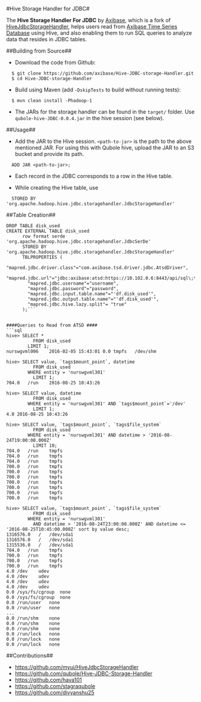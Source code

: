 #Hive Storage Handler for JDBC#

The **Hive Storage Handler For JDBC** by [Axibase](www.axibase.com), which is a fork of [HiveJdbcStorageHandler](https://github.com/qubole/Hive-JDBC-Storage-Handler), helps users read from [Axibase Time Series Database](http://axibase.com/products/axibase-time-series-database/) using Hive, and also enabling them to run SQL queries to analyze data that resides in JDBC tables.


##Building from Source##
* Download the code from Github:
```
  $ git clone https://github.com/axibase/Hive-JDBC-storage-Handler.git
  $ cd Hive-JDBC-storage-Handler
```

* Build using Maven (add ```-DskipTests``` to build without running tests):

```
  $ mvn clean install -Phadoop-1
```

* The JARs for the storage handler can be found in the ```target/``` folder. Use ```qubole-hive-JDBC-0.0.4.jar``` in the hive session (see below).

##Usage##
* Add the JAR to the Hive session. ```<path-to-jar>``` is the path to the above mentioned JAR. For using this with Qubole hive, upload the JAR to an S3 bucket and provide its path.
  
``` 
  ADD JAR <path-to-jar>;
```

* Each record in the JDBC corresponds to a row in the Hive table.

* While creating the Hive table, use 
  
```
  STORED BY 'org.apache.hadoop.hive.jdbc.storagehandler.JdbcStorageHandler'
```
  
##Table Creation##

```
DROP TABLE disk_used
CREATE EXTERNAL TABLE disk_used
      row format serde 'org.apache.hadoop.hive.jdbc.storagehandler.JdbcSerDe'
      STORED BY 'org.apache.hadoop.hive.jdbc.storagehandler.JdbcStorageHandler'
      TBLPROPERTIES (
        "mapred.jdbc.driver.class"="com.axibase.tsd.driver.jdbc.AtsdDriver",
        "mapred.jdbc.url"="jdbc:axibase:atsd:https://10.102.0.6:8443/api/sql\;trustServerCertificate=true\;strategy=file",
        "mapred.jdbc.username"="username",
        "mapred.jdbc.password"="password",
        "mapred.jdbc.input.table.name"="'df.disk_used'",
        "mapred.jdbc.output.table.name"="'df.disk_used'",
        "mapred.jdbc.hive.lazy.split"= "true"
      );```


####Queries to Read from ATSD ####
```sql
hive> SELECT * 
          FROM disk_used 
        LIMIT 1;
nurswgvml006	2016-02-05 15:43:01	0.0	tmpfs	/dev/shm

hive> SELECT value, `tags$mount_point`, datetime  
          FROM disk_used 
        WHERE entity = 'nurswgvml301' 
          LIMIT 1;
704.0	/run	2016-08-25 10:43:26

hive> SELECT value, datetime 
          FROM disk_used 
        WHERE entity = 'nurswgvml301' AND `tags$mount_point`='/dev' 
          LIMIT 1;
4.0	2016-08-25 10:43:26

hive> SELECT value, `tags$mount_point`, `tags$file_system` 
          FROM disk_used 
        WHERE entity = 'nurswgvml301' AND datetime > '2016-08-24T19:00:00.000Z' 
          LIMIT 10;
704.0	/run	tmpfs
704.0	/run	tmpfs
704.0	/run	tmpfs
700.0	/run	tmpfs
700.0	/run	tmpfs
700.0	/run	tmpfs
700.0	/run	tmpfs
700.0	/run	tmpfs
700.0	/run	tmpfs
700.0	/run	tmpfs

hive> SELECT value, `tags$mount_point`, `tags$file_system` 
          FROM disk_used 
        WHERE entity = 'nurswgvml301' 
          AND datetime > '2016-08-24T23:00:00.000Z' AND datetime <= '2016-08-25T10:45:00.000Z' sort by value desc;
1316576.0	/	/dev/sda1
1316576.0	/	/dev/sda1
1315536.0	/	/dev/sda1
704.0	/run	tmpfs
700.0	/run	tmpfs
700.0	/run	tmpfs
700.0	/run	tmpfs
4.0	/dev	udev
4.0	/dev	udev
4.0	/dev	udev
4.0	/dev	udev
0.0	/sys/fs/cgroup	none
0.0	/sys/fs/cgroup	none
0.0	/run/user	none
0.0	/run/user	none
...
0.0	/run/shm	none
0.0	/run/shm	none
0.0	/run/shm	none
0.0	/run/lock	none
0.0	/run/lock	none
0.0	/run/lock	none
```

##Contributions##
* https://github.com/myui/HiveJdbcStorageHandler
* https://github.com/qubole/Hive-JDBC-Storage-Handler
* https://github.com/hava101
* https://github.com/stagraqubole
* https://github.com/divyanshu25
